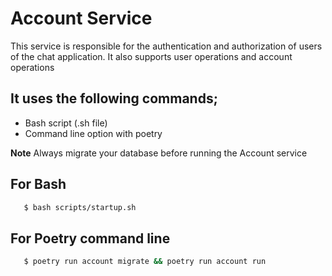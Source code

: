 # Account Service

This service is responsible for the authentication and authorization of users of the chat application. It also supports user operations and account operations

## It uses the following commands;

- Bash script (.sh file)
- Command line option with poetry

**Note** Always migrate your database before running the Account service

## For Bash

```bash
   $ bash scripts/startup.sh
```

## For Poetry command line

```bash
   $ poetry run account migrate && poetry run account run
```

